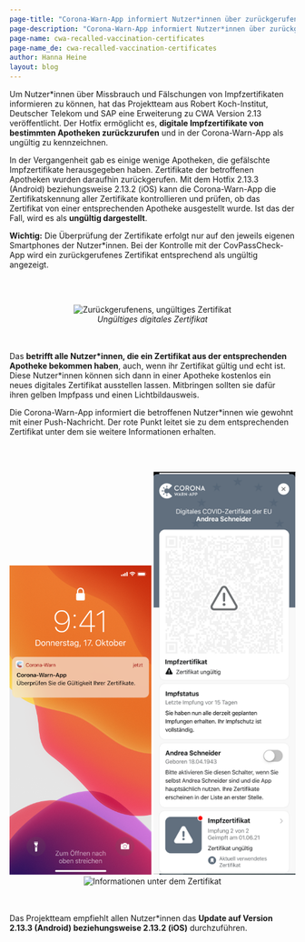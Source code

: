 ```yaml
---
page-title: "Corona-Warn-App informiert Nutzer*innen über zurückgerufene Impfzertifikate"
page-description: "Corona-Warn-App informiert Nutzer*innen über zurückgerufene Impfzertifikate"
page-name: cwa-recalled-vaccination-certificates
page-name_de: cwa-recalled-vaccination-certificates
author: Hanna Heine
layout: blog
---
```


Um Nutzer\*innen über Missbrauch und Fälschungen von Impfzertifikaten informieren zu können, hat das Projektteam aus Robert Koch-Institut, Deutscher Telekom und SAP eine Erweiterung zu CWA Version 2.13 veröffentlicht. Der Hotfix ermöglicht es, **digitale Impfzertifikate von bestimmten Apotheken zurückzurufen** und in der Corona-Warn-App als ungültig zu kennzeichnen.

<!-- overview -->

In der Vergangenheit gab es einige wenige Apotheken, die gefälschte Impfzertifikate herausgegeben haben. Zertifikate der betroffenen Apotheken wurden daraufhin zurückgerufen. Mit dem Hotfix 2.13.3 (Android) beziehungsweise 2.13.2 (iOS) kann die Corona-Warn-App die Zertifikatskennung aller Zertifikate kontrollieren und prüfen, ob das Zertifikat von einer entsprechenden Apotheke ausgestellt wurde. Ist das der Fall, wird es als **ungültig dargestellt**.

**Wichtig:** Die Überprüfung der Zertifikate erfolgt nur auf den jeweils eigenen Smartphones der Nutzer\*innen. Bei der Kontrolle mit der CovPassCheck-App wird ein zurückgerufenes Zertifikat entsprechend als ungültig angezeigt.


<br></br>
<center> 
<img src="./zertifikat-ungültig(1).png" title="Zurückgerufenens, ungültiges Zertifikat" style="align: center" width=250> 
<figcaption aria-hidden="true"><em>Ungültiges digitales Zertifikat</em></figcaption>
</center>
<br></br>

Das **betrifft alle Nutzer\*innen, die ein Zertifikat aus der entsprechenden Apotheke bekommen haben**, auch, wenn ihr Zertifikat gültig und echt ist. Diese Nutzer\*innen können sich dann in einer Apotheke kostenlos ein neues digitales Zertifikat ausstellen lassen. Mitbringen sollten sie dafür ihren gelben Impfpass und einen Lichtbildausweis.

Die Corona-Warn-App informiert die betroffenen Nutzer\*innen wie gewohnt mit einer Push-Nachricht. Der rote Punkt leitet sie zu dem entsprechenden Zertifikat unter dem sie weitere Informationen erhalten. 



<br></br>
<center> 
<img src="./push-nachricht.png" title="Pushnachricht der Corona-Warn-App" style="align: center" width=250> 
<img src="./roter-punkt-impfzertifikat.png" title="Zertifikatsbereich in der Corona-Warn-App" style="align: center" width=250>
<img src="./zertifikat-ungültig(2).png" title="Informationen unter dem Zertifikat" style="align: center" width=250>
<figcaption aria-hidden="true"><em></em></figcaption>
</center>
<br></br>

Das Projektteam empfiehlt allen Nutzer\*innen das **Update auf Version 2.13.3 (Android) beziehungsweise 2.13.2 (iOS)** durchzuführen. 
